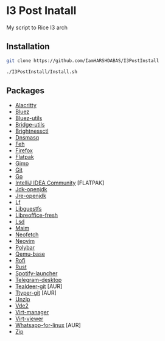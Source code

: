 # I3 Post Inatall
My script to Rice I3 arch

## Installation
```bash
git clone https://github.com/IamHARSHDABAS/I3PostInstall
```
```bash
./I3PostInstall/Install.sh
```

## Packages
- [Alacritty](https://archlinux.org/packages/community/x86_64/alacritty/)
- [Bluez](https://archlinux.org/packages/extra/x86_64/bluez/)
- [Bluez-utils](https://archlinux.org/packages/extra/x86_64/bluez-utils/)
- [Bridge-utils](https://archlinux.org/packages/extra/x86_64/bridge-utils/)
- [Brightnessctl](https://archlinux.org/packages/community/x86_64/brightnessctl/)
- [Dnsmasq](https://archlinux.org/packages/extra/x86_64/dnsmasq/)
- [Feh](https://archlinux.org/packages/?sort=&q=feh&maintainer=&flagged=)
- [Firefox](https://archlinux.org/packages/extra/x86_64/firefox/)
- [Flatpak](https://archlinux.org/packages/extra/x86_64/flatpak/)
- [Gimp](https://archlinux.org/packages/extra/x86_64/gimp/)
- [Git](https://archlinux.org/packages/extra/x86_64/git/)
- [Go](https://archlinux.org/packages/community/x86_64/go/)
- [IntelliJ IDEA Community](https://flathub.org/apps/details/com.jetbrains.IntelliJ-IDEA-Community) [FLATPAK]
- [Jdk-openjdk](https://archlinux.org/packages/extra/x86_64/jdk-openjdk/)
- [Jre-openjdk](https://archlinux.org/packages/extra/x86_64/jre-openjdk/)
- [Lf](https://archlinux.org/packages/community/x86_64/lf/)
- [Libguestfs](https://archlinux.org/packages/community/x86_64/libguestfs/)
- [Libreoffice-fresh](https://archlinux.org/packages/extra/x86_64/libreoffice-fresh/)
- [Lsd](https://archlinux.org/packages/community/x86_64/lsd/)
- [Maim](https://archlinux.org/packages/community/x86_64/maim/)
- [Neofetch](https://archlinux.org/packages/community/any/neofetch/)
- [Neovim](https://archlinux.org/packages/community/x86_64/neovim/)
- [Polybar](https://archlinux.org/packages/community/x86_64/polybar/)
- [Qemu-base](https://archlinux.org/packages/extra/x86_64/qemu-base/)
- [Rofi](https://archlinux.org/packages/community/x86_64/rofi/)
- [Rust](https://archlinux.org/packages/extra/x86_64/rust/)
- [Spotify-launcher](https://archlinux.org/packages/community/x86_64/spotify-launcher/)
- [Telegram-desktop](https://archlinux.org/packages/community/x86_64/telegram-desktop/)
- [Tealdeer-git](https://aur.archlinux.org/packages/tealdeer-git) [AUR]
- [Ttyper-git](https://aur.archlinux.org/packages/ttyper-git) [AUR]
- [Unzip](https://archlinux.org/packages/extra/x86_64/unzip/)
- [Vde2](https://archlinux.org/packages/extra/x86_64/vde2/)
- [Virt-manager](https://archlinux.org/packages/community/any/virt-manager/)
- [Virt-viewer](https://archlinux.org/packages/community/x86_64/virt-viewer/)
- [Whatsapp-for-linux](https://aur.archlinux.org/packages/whatsapp-for-linux) [AUR]
- [Zip](https://archlinux.org/packages/extra/x86_64/zip/)
